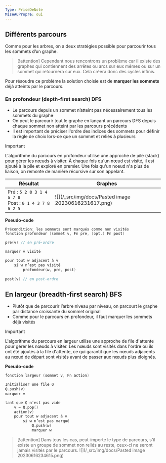 ```yaml
---
Type: PriseDeNote
MiseAuPropre: oui
---
```


## Différents parcours
Comme pour les arbres, on a deux stratégies possible pour parcourir tous les sommets d’un graphe. 

>[!attention]
>Cependant nous rencontrons un problème car il existe des graphes qui contiennent des arrêtes ou arcs sur eux mêmes ou sur un sommet qui retournera sur eux. Cela créera donc des cycles infinis.

Pour résoudre ce problème la solution choisie est de **marquer les sommets** déjà atteints par le parcours. 

### En profondeur (depth-first search) DFS
- Le parcours depuis un sommet n’atteint pas nécessairement tous les sommets du graphe
- On peut le parcourir tout le graphe en lançant un parcours DFS depuis chaque sommet non atteint par les parcours précédents
- Il est important de préciser l'ordre des indices des sommets pour définir la règle de choix lors-ce que un sommet et reliés à plusieurs

>[!important]
>L'algorithme du parcours en profondeur utilise une approche de pile (stack) pour gérer les nœuds à visiter. À chaque fois qu'un nœud est visité, il est ajouté à la pile et exploré en premier. Une fois qu'un noeud n'a plus de liaison, on remonte de manière récursive sur son appelant.

| Résultat                                   | Graphes                              |
| ------------------------------------------ | ------------------------------------ |
| Pré : `5 2 0 3 1 4 6 7 8`<br>Post : `0 1 4 3 7 8 6 2 5` | ![](/_src/img/docs/Pasted image 20230616231617.png) |

**Pseudo-code**
```cpp
Précondition: les sommets sont marqués comme non visités 
fonction profondeur (sommet v, Fn pre, (opt.) Fn post)

pre(v) // en pré-ordre 

marquer v visité

pour tout w adjacent à v 
	si w n’est pas visité 
		profondeur(w, pre, post) 
		
post(v) // en post-ordre
```

## En largeur (breadth-first search) BFS
- Plutôt que de parcourir l’arbre niveau par niveau, on parcourt le graphe par distance croissante du sommet original
- Comme pour le parcours en profondeur, il faut marquer les sommets déjà visités

>[!important]
>L'algorithme du parcours en largeur utilise une approche de file d'attente pour gérer les nœuds à visiter. Les nœuds sont visités dans l'ordre où ils ont été ajoutés à la file d'attente, ce qui garantit que les nœuds adjacents au nœud de départ sont visités avant de passer aux nœuds plus éloignés.

**Pseudo-code**
```cpp
fonction largeur (sommet v, Fn action) 

Initialiser une file Q 
Q.push(v) 
marquer v 

tant que Q n’est pas vide 
	v ← Q.pop() 
	action(v) 
	pour tout w adjacent à v 
		si w n’est pas marqué 
			Q.push(w) 
			marquer w
```

>[!attention]
>Dans tous les cas, peut-importe le type de parcours, s'il existe un groupe de sommet non reliés au reste, ceux-ci ne seront jamais visités par le parcours.
>![](/_src/img/docs/Pasted image 20230616234615.png)

